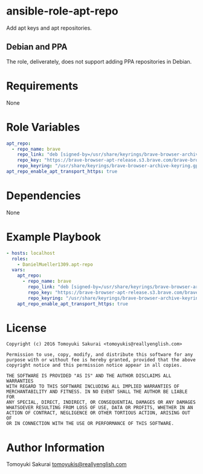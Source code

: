 # ansible-role-apt-repo

Add apt keys and apt repositories.

## Debian and PPA

The role, deliverately, does not support adding PPA repositories in Debian.

# Requirements

None

# Role Variables
```yml
apt_repo:
  - repo_name: brave
    repo_link: "deb [signed-by=/usr/share/keyrings/brave-browser-archive-keyring.gpg arch=amd64] https://brave-browser-apt-release.s3.brave.com/ stable main"
    repo_key: "https://brave-browser-apt-release.s3.brave.com/brave-browser-archive-keyring.gpg"
    repo_keyring: "/usr/share/keyrings/brave-browser-archive-keyring.gpg"
apt_repo_enable_apt_transport_https: true
```

# Dependencies

None

# Example Playbook

```yaml
- hosts: localhost
  roles:
    - DanielMueller1309.apt-repo
  vars:
    apt_repo:
      - repo_name: brave
        repo_link: "deb [signed-by=/usr/share/keyrings/brave-browser-archive-keyring.gpg arch=amd64] https://brave-browser-apt-release.s3.brave.com/ stable main"
        repo_key: "https://brave-browser-apt-release.s3.brave.com/brave-browser-archive-keyring.gpg"
        repo_keyring: "/usr/share/keyrings/brave-browser-archive-keyring.gpg"
    apt_repo_enable_apt_transport_https: true
```

# License

```
Copyright (c) 2016 Tomoyuki Sakurai <tomoyukis@reallyenglish.com>

Permission to use, copy, modify, and distribute this software for any
purpose with or without fee is hereby granted, provided that the above
copyright notice and this permission notice appear in all copies.

THE SOFTWARE IS PROVIDED "AS IS" AND THE AUTHOR DISCLAIMS ALL WARRANTIES
WITH REGARD TO THIS SOFTWARE INCLUDING ALL IMPLIED WARRANTIES OF
MERCHANTABILITY AND FITNESS. IN NO EVENT SHALL THE AUTHOR BE LIABLE FOR
ANY SPECIAL, DIRECT, INDIRECT, OR CONSEQUENTIAL DAMAGES OR ANY DAMAGES
WHATSOEVER RESULTING FROM LOSS OF USE, DATA OR PROFITS, WHETHER IN AN
ACTION OF CONTRACT, NEGLIGENCE OR OTHER TORTIOUS ACTION, ARISING OUT OF
OR IN CONNECTION WITH THE USE OR PERFORMANCE OF THIS SOFTWARE.
```

# Author Information

Tomoyuki Sakurai <tomoyukis@reallyenglish.com>
